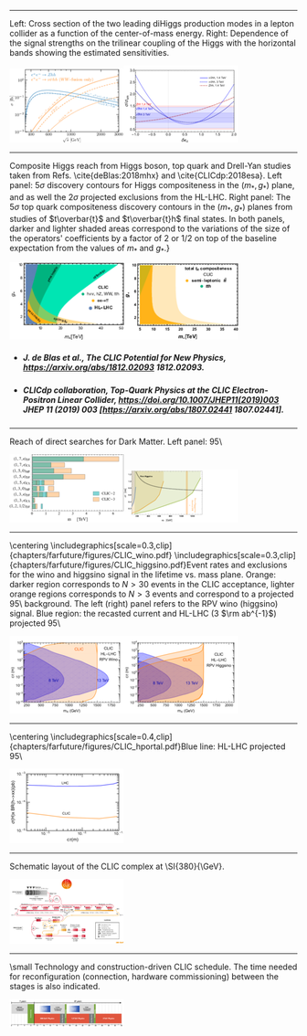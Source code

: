 
 
-----
Left: Cross section of the two leading diHiggs production modes in a lepton collider as a function of the center-of-mass energy. Right: Dependence of the signal strengths on the trilinear coupling of the Higgs with the horizontal bands showing the estimated sensitivities.
 
[<img src="figures/hh_xsec.png" width="200" />](figures/hh_xsec.pdf)[<img src="figures/cross_kappa.png" width="200" />](figures/cross_kappa.pdf)



 
-----
Composite Higgs reach from Higgs boson, top quark and Drell-Yan studies taken from Refs. \cite{deBlas:2018mhx} and \cite{CLICdp:2018esa}. Left panel: $5\sigma$ discovery contours for Higgs compositeness in the $(m_{*},g_{*})$ plane, and as well the $2\sigma$ projected exclusions from the HL-LHC. Right panel: The $5\sigma$ top quark compositeness discovery contours in the $(m_{*},g_{*})$ planes from studies of $t\overbar{t}$ and $t\overbar{t}h$ final states. In both panels, darker and lighter shaded areas correspond to the variations of the size of the operators' coefficients by a factor of 2 or 1/2 on top of the baseline expectation from the values of $m_{*}$ and $g_{*}$.}
 
[<img src="figures/Composite_Higgs.png" width="200" />](figures/Composite_Higgs.pdf)[<img src="figures/topTC.png" width="200" />](figures/topTC.pdf)

- ##### J. de Blas et al., The CLIC Potential for New Physics, https://arxiv.org/abs/1812.02093  1812.02093.  

- #####  CLICdp collaboration, Top-Quark Physics at the CLIC Electron-Positron Linear Collider, https://doi.org/10.1007/JHEP11(2019)003 JHEP   11 (2019) 003 [https://arxiv.org/abs/1807.02441  1807.02441].  



 
-----
Reach of direct searches for Dark Matter. Left panel: 95\
 
[<img src="figures/DMinLoops.png" width="200" />](figures/DMinLoops.pdf)[<img src="figures/higgsinoOLDlumi1stub.png" width="200" />](figures/higgsinoOLDlumi1stub.pdf)



 
-----
 \centering \includegraphics[scale=0.3,clip]{chapters/farfuture/figures/CLIC_wino.pdf} \includegraphics[scale=0.3,clip]{chapters/farfuture/figures/CLIC_higgsino.pdf}Event rates and exclusions for the wino and higgsino signal in the lifetime vs. mass plane. Orange: darker region corresponds to $N > 30$ events in the CLIC acceptance, lighter orange regions corresponds to $N > 3$ events and correspond to a projected 95\ background. The left (right) panel refers to the RPV wino (higgsino) signal. Blue region: the recasted current and HL-LHC (3 $\rm ab^{-1}$) projected 95\ 
 
[<img src="figures/CLIC_wino.png" width="200" />](figures/CLIC_wino.pdf)[<img src="figures/CLIC_higgsino.png" width="200" />](figures/CLIC_higgsino.pdf)



 
-----
 \centering \includegraphics[scale=0.4,clip]{chapters/farfuture/figures/CLIC_hportal.pdf}Blue line: HL-LHC projected 95\ 
 
[<img src="figures/CLIC_hportal.png" width="200" />](figures/CLIC_hportal.pdf)



 
-----
Schematic layout of the CLIC complex at \SI{380}{\GeV}.
 
[<img src="figures/acc380.png" width="200" />](figures/acc380.png)



 
-----
 \small Technology and construction-driven CLIC schedule. The time needed for reconfiguration (connection, hardware commissioning) between the stages is also indicated.
 
[<img src="figures/master_schedule.png" width="200" />](figures/master_schedule.pdf)


